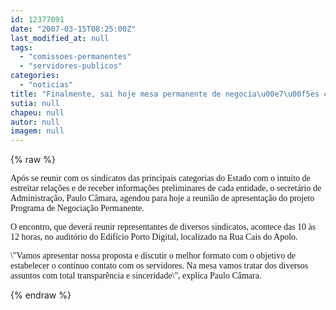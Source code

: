 ```yaml
---
id: 12377091
date: "2007-03-15T08:25:00Z"
last_modified_at: null
tags:
  - "comissoes-permanentes"
  - "servidores-publicos"
categories:
  - "noticias"
title: "Finalmente, sai hoje mesa permanente de negocia\u00e7\u00f5es com servidores"
sutia: null
chapeu: null
autor: null
imagem: null
---
```

{% raw %}
<p><P><FONT face=Verdana>Após se reunir com os sindicatos das principais categorias do Estado com o intuito de estreitar relações e de receber informações preliminares de cada entidade, o secretário de Administração, Paulo Câmara, agendou para hoje a reunião de apresentação do projeto Programa de Negociação Permanente. </FONT></P></p>
<p><P><FONT face=Verdana>O encontro, que deverá reunir representantes de diversos sindicatos, acontece das 10 às 12 horas, no auditório do Edifício Porto Digital, localizado na Rua Cais do Apolo.</FONT></P></p>
<p><P><FONT face=Verdana>\"Vamos apresentar nossa proposta e discutir o melhor formato com o objetivo de estabelecer o contínuo contato com os servidores. Na mesa vamos tratar dos diversos assuntos com total transparência e sinceridade\", explica Paulo Câmara. <BR></FONT></P> </p>
{% endraw %}